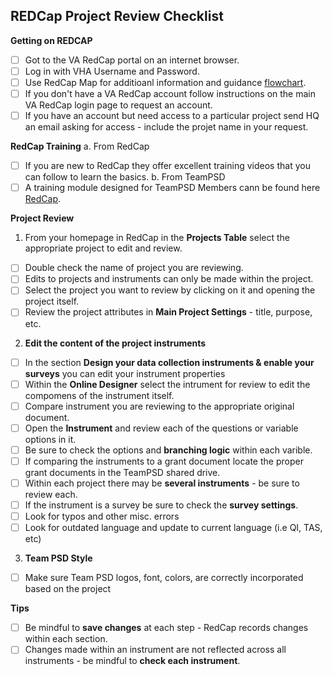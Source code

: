 
## **REDCap Project Review Checklist**

**Getting on REDCAP**
- [ ] Got to the VA RedCap portal on an internet browser.
- [ ] Log in with VHA Username and Password.
- [ ] Use RedCap Map for additioanl information and guidance [flowchart](https://github.com/lzim/teampsd/blob/rita_2020_04_08_redcap_checklist_project_review/resources/training_guides/redcap/va_redcap_map.jpeg).
- [ ] If you don't have a VA RedCap account follow instructions on the main VA RedCap login page to request an account.
- [ ] If you have an account but need access to a particular project send HQ an email asking for access - include the projet name in your request.

**RedCap Training**
a. From RedCap
- [ ] If you are new to RedCap they offer excellent training videos that you can follow to learn the basics.
b. From TeamPSD
- [ ] A training module designed for TeamPSD Members cann be found here [RedCap](https://github.com/lzim/teampsd/tree/master/resources/training_guides/redcap).

**Project Review**
1. From your homepage in RedCap in the **Projects Table** select the appropriate project to edit and review.
- [ ] Double check the name of project you are reviewing.
- [ ] Edits to projects and instruments can only be made within the project.
- [ ] Select the project you want to review by clicking on it and opening the project itself.
- [ ] Review the project attributes in **Main Project Settings** - title, purpose, etc.

2. **Edit the content of the project instruments**
- [ ] In the section **Design your data collection instruments & enable your surveys** you can edit your instrument properties
- [ ] Within the **Online Designer** select the intrument for review to edit the compomens of the instrument itself.
- [ ] Compare instrument you are reviewing to the appropriate original document.
- [ ] Open the **Instrument** and review each of the questions or variable options in it.
- [ ] Be sure to check the options and **branching logic** within each varible.
- [ ] If comparing the instruments to a grant document locate the proper grant documents in the TeamPSD shared drive.
- [ ] Within each project there may be **several instruments** - be sure to review each.
- [ ] If the instrument is a survey be sure to check the **survey settings**.
- [ ] Look for typos and other misc. errors
- [ ] Look for outdated language and update to current language (i.e QI, TAS, etc)

3. **Team PSD Style**
- [ ] Make sure Team PSD logos, font, colors, are correctly incorporated based on the project

**Tips**
- [ ] Be mindful to **save changes** at each step - RedCap records changes within each section.
- [ ] Changes made within an instrument are not reflected across all instruments - be mindful to **check each instrument**.
